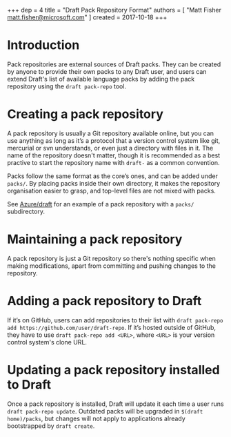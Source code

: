 +++
dep = 4
title = "Draft Pack Repository Format"
authors = [ "Matt Fisher <matt.fisher@microsoft.com>" ]
created = 2017-10-18
+++

# Introduction

Pack repositories are external sources of Draft packs. They can be created by anyone to provide their own packs to any Draft user, and users can extend Draft's list of available language packs by adding the pack repository using the `draft pack-repo` tool.

# Creating a pack repository

A pack repository is usually a Git repository available online, but you can use anything as long as it’s a protocol that a version control system like git, mercurial or svn understands, or even just a directory with files in it. The name of the repository doesn't matter, though it is recommended as a best practive to start the repository name with `draft-` as a common convention.

Packs follow the same format as the core’s ones, and can be added under `packs/`. By placing packs inside their own directory, it makes the repository organisation easier to grasp, and top-level files are not mixed with packs.

See [Azure/draft](https://github.com/sfunkhouser/draft) for an example of a pack repository with a `packs/` subdirectory.

# Maintaining a pack repository

A pack repository is just a Git repository so there's nothing specific when making modifications, apart from committing and pushing changes to the repository.

# Adding a pack repository to Draft

If it’s on GitHub, users can add repositories to their list with `draft pack-repo add https://github.com/user/draft-repo`. If it’s hosted outside of GitHub, they have to use `draft pack-repo add <URL>`, where `<URL>` is your version control system's clone URL.

# Updating a pack repository installed to Draft

Once a pack repository is installed, Draft will update it each time a user runs `draft pack-repo update`. Outdated packs will be upgraded in `$(draft home)/packs`, but changes will not apply to applications already bootstrapped by `draft create`.
